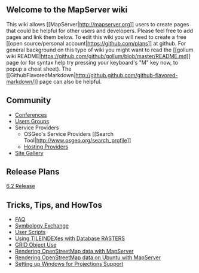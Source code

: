 ## Welcome to the MapServer wiki

This wiki allows [[MapServer|http://mapserver.org]] users to create pages that could be helpful for other users and developers.  Please feel free to add pages and link them below.  To edit this wiki you will need to create a free [[open source/personal account|https://github.com/plans]] at github.  For general background on this type of wiki you might want to read the [[gollum wiki README|https://github.com/github/gollum/blob/master/README.md]] page (or for syntax help try pressing your keyboard's "M" key now, to popup a cheat sheet).  The [[GithubFlavoredMarkdown|http://github.github.com/github-flavored-markdown/]] page can also be helpful.

## Community
* [Conferences](/mapserver/mapserver/wiki/MapServer-Conferences)
* [Users Groups](/mapserver/mapserver/wiki/MUGs)
* Service Providers
  * OSGeo's Service Providers [[Search Tool|http://www.osgeo.org/search_profile]]
  * [Hosting Providers](/mapserver/mapserver/wiki/MapServer-Hosting-Providers)
* [Site Gallery](/mapserver/mapserver/wiki/MapServer-Site-Gallery)

## Release Plans
[6.2 Release](/mapserver/mapserver/wiki/MapServer-6.2-Release-Plan)

## Tricks, Tips, and HowTos
* [FAQ](/mapserver/mapserver/wiki/FAQ)
* [Symbology Exchange](/mapserver/mapserver/wiki/MapServer-Symbology-Exchange)
* [User Scripts](/mapserver/mapserver/wiki/UserScripts)
* [Using TILEINDEXes with Database RASTERS](/mapserver/mapserver/wiki/MapServer-TILEINDEXes-with-Database-RASTERS)
* [GRID Object Use](/mapserver/mapserver/wiki/MapServerGrid)
* [Rendering OpenStreetMap data with MapServer](/mapserver/mapserver/wiki/RenderingOsmData)
* [Rendering OpenStreetMap data on Ubuntu with MapServer](/mapserver/mapserver/wiki/RenderingOsmDataUbuntu)
* [Setting up Windows for Projections Support](/mapserver/mapserver/wiki/WindowsProjHowto)